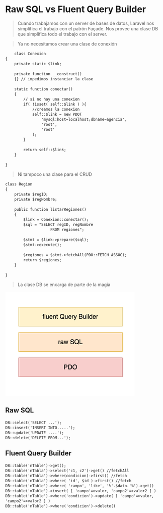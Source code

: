 # Raw SQL vs Fluent Query Builder

> Cuando trabajamos con un server de bases de datos, Laravel nos simplifica el trabajo con el patrón Façade.
> Nos provee una clase DB que simplifica todo el trabajo con el server.

> Ya no necesitamos crear una clase de conexión

        class Conexion
    {
        private static $link;

        private function __construct()
        {} // impedimos instanciar la clase

        static function conectar()
        {
            // si no hay una conexion
            if( !isset( self::$link ) ){
                //creamos la conexion
                self::$link = new PDO(
                    'mysql:host=localhost;dbname=agencia',
                    'root',
                    'root'
                );
            }

            return self::$link;
        }

    }

> Ni tampoco una clase para el CRUD

    class Region
    {
        private $regID;
        private $regNombre;

        public function listarRegiones()
        {
            $link = Conexion::conectar();
            $sql = "SELECT regID, regNombre
                        FROM regiones";

            $stmt = $link->prepare($sql);
            $stmt->execute();

            $regiones = $stmt->fetchAll(PDO::FETCH_ASSOC);
            return $regiones;
        }

    }

> La clase DB se encarga de parte de la magia

<img src="imagenes/capas-rSQL+fQB.png">


## Raw SQL

	DB::select('SELECT ...');
	DB::insert('INSERT INTO.....');
	DB::update('UPDATE ....');
	DB::delete('DELETE FROM...');

## Fluent Query Builder

    DB::table('nTable')->get();   
    DB::table('nTabla')->select('c1, c2')->get() //fetchAll  
    DB::table('nTabla')->where(condicion)->first() //fetch  
    DB::table('nTabla')->where( 'id', $id )->first() //fetch  
    DB::table('nTable')->where( 'campo', 'like', '%'.$dato.'%')->get()     
    DB::table('mTable')->insert( [ 'campo'=>valor, 'campo2'=>valor2 ] )  
	DB::table('nTable')->where('condicion')->update( [ 'campo'=>valor, 'campo2'=>valor2 ] )  
	DB::table('nTable')->where('condicion')->delete()  